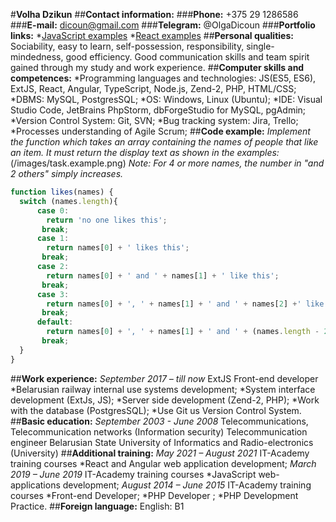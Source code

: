 #**Volha Dzikun**
##**Contact information:**
###**Phone:** +375 29 1286586
###**E-mail:** dicoun@gmail.com
###**Telegram:** @OlgaDicoun
###**Portfolio links:** 
*[JavaScript examples](https://github.com/dicoun/Homeworks) 
*[React examples](https://github.com/dicoun/FD3-Dicoun)
##**Personal qualities:** Sociability, easy to learn, self-possession, responsibility, single-mindedness, good efficiency. Good communication skills and team spirit gained through my study and work experience.
##**Computer skills and competences:**
*Programming languages and technologies: JS(ES5, ES6), ExtJS, React, Angular, TypeScript, Node.js, Zend-2, PHP, HTML/CSS;
*DBMS: MySQL, PostgresSQL;
*OS: Windows, Linux (Ubuntu);
*IDE: Visual Studio Code, JetBrains PhpStorm, dbForgeStudio for MySQL, pgAdmin;
*Version Control System: Git, SVN;
*Bug tracking system: Jira, Trello;
*Processes understanding of Agile Scrum;
##**Code example:**
*Implement the function which takes an array containing the names of people that like an item. It must return the display text as shown in the examples:*
(/images/task.example.png)
*Note: For 4 or more names, the number in "and 2 others" simply increases.*
```javascript
function likes(names) {
  switch (names.length){
      case 0:
        return 'no one likes this';
       break;
      case 1:
        return names[0] + ' likes this';
       break;
      case 2: 
        return names[0] + ' and ' + names[1] + ' like this';
       break;
      case 3:
        return names[0] + ', ' + names[1] + ' and ' + names[2] +' like this';
       break;
      default:
        return names[0] + ', ' + names[1] + ' and ' + (names.length - 2) +' others like this';
       break;
  }
}
```
##**Work experience:**
*September 2017 – till now*
ExtJS Front-end developer
*Belarusian railway internal use systems development;
*System interface development (ExtJs, JS);
*Server side development (Zend-2, PHP);
*Work with the database (PostgresSQL);
*Use Git us Version Control System.
##**Basic education:**
*September 2003 - June 2008*
Telecommunications, Telecommunication networks (Information security) 
Telecommunication engineer
Belarusian State University of Informatics and Radio-electronics (University)
##**Additional training:**
*May 2021 – August 2021*
IT-Academy training courses
*React and Angular web application development;
*March 2019 – June 2019*
IT-Academy training courses
*JavaScript web-applications development;
*August 2014 – June 2015*
IT-Academy training courses
*Front-end Developer;
*PHP Developer ;
*PHP Development Practice.
##**Foreign language:**
English: B1